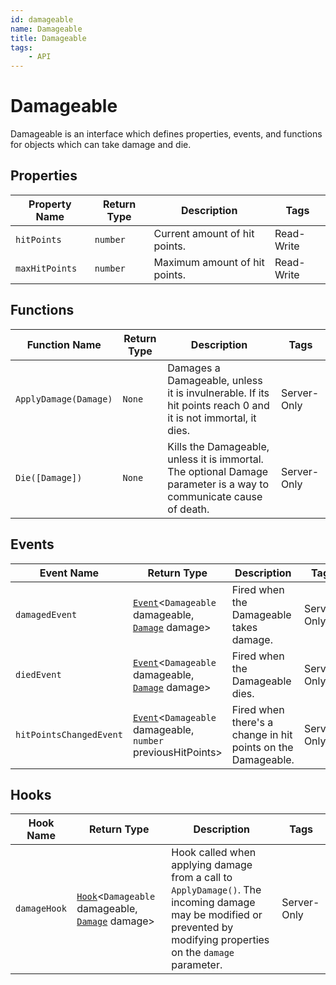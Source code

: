 ```yaml
---
id: damageable
name: Damageable
title: Damageable
tags:
    - API
---
```


# Damageable

Damageable is an interface which defines properties, events, and functions for objects which can take damage and die.

## Properties

| Property Name | Return Type | Description | Tags |
| -------- | ----------- | ----------- | ---- |
| `hitPoints` | `number` | Current amount of hit points. | Read-Write |
| `maxHitPoints` | `number` | Maximum amount of hit points. | Read-Write |

## Functions

| Function Name | Return Type | Description | Tags |
| -------- | ----------- | ----------- | ---- |
| `ApplyDamage(Damage)` | `None` | Damages a Damageable, unless it is invulnerable. If its hit points reach 0 and it is not immortal, it dies. | Server-Only |
| `Die([Damage])` | `None` | Kills the Damageable, unless it is immortal. The optional Damage parameter is a way to communicate cause of death. | Server-Only |

## Events

| Event Name | Return Type | Description | Tags |
| ----- | ----------- | ----------- | ---- |
| `damagedEvent` | [`Event`](event.md)<`Damageable` damageable, [`Damage`](damage.md) damage> | Fired when the Damageable takes damage. | Server-Only |
| `diedEvent` | [`Event`](event.md)<`Damageable` damageable, [`Damage`](damage.md) damage> | Fired when the Damageable dies. | Server-Only |
| `hitPointsChangedEvent` | [`Event`](event.md)<`Damageable` damageable, `number` previousHitPoints> | Fired when there's a change in hit points on the Damageable. | Server-Only |

## Hooks

| Hook Name | Return Type | Description | Tags |
| ----- | ----------- | ----------- | ---- |
| `damageHook` | [`Hook`](hook.md)<`Damageable` damageable, [`Damage`](damage.md) damage> | Hook called when applying damage from a call to `ApplyDamage()`. The incoming damage may be modified or prevented by modifying properties on the `damage` parameter. | Server-Only |
